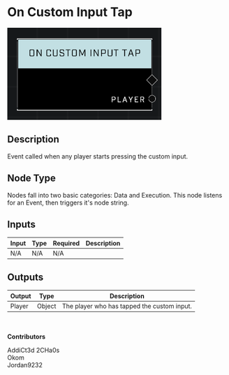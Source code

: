 # On Custom Input Tap
![](../../../.gitbook/assets/on-custom-input-tap.png)
## Description
Event called when any player starts pressing the custom input.  

## Node Type
Nodes fall into two basic categories: Data and Execution. This node listens for an Event, then triggers it's node string.

## Inputs
| Input | Type | Required | Description |
|------------------|------------------|----------|--------------------------------------------------------------|
| N/A | N/A | N/A | |

## Outputs
| Output | Type | Description |
|------------------|------------------|--------------------------------------------------------------|
| Player | Object | The player who has tapped the custom input. |

\
\
**Contributors**

AddiCt3d 2CHa0s \
Okom \
Jordan9232

